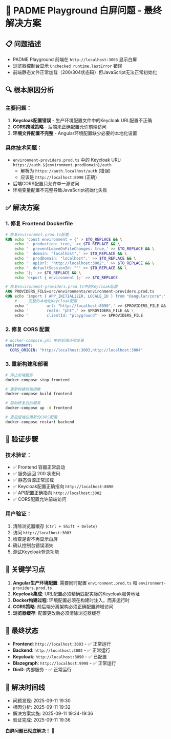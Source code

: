 # 🎉 PADME Playground 白屏问题 - 最终解决方案

## 📋 **问题描述**
- PADME Playground 前端在 `http://localhost:3003` 显示白屏
- 浏览器控制台显示 `Unchecked runtime.lastError` 错误
- 前端静态文件正常加载（200/304状态码）但JavaScript无法正常初始化

## 🔍 **根本原因分析**

### 主要问题：
1. **Keycloak配置错误** - 生产环境配置文件中的Keycloak URL配置不正确
2. **CORS跨域策略** - 后端未正确配置允许前端访问
3. **环境文件配置不完整** - Angular环境配置缺少必要的本地化设置

### 具体技术问题：
- `environment-providers.prod.ts` 中的 Keycloak URL: `https://auth.${environment.prodDomain}/auth` 
  - 解析为 `https://auth.localhost/auth` (错误)
  - 应该是 `http://localhost:8090` (正确)
- 后端CORS配置只允许单一源访问
- 环境变量配置不完整导致JavaScript初始化失败

## ✅ **解决方案**

### 1. **修复 Frontend Dockerfile** 
```dockerfile
# 修复environment.prod.ts配置
RUN echo 'const environment = {' > $TO_REPLACE && \
    echo '  production: true,' >> $TO_REPLACE && \
    echo '  preventLeaveOnFileChanges: true,' >> $TO_REPLACE && \
    echo '  domain: "localhost",' >> $TO_REPLACE && \
    echo '  prodDomain: "localhost",' >> $TO_REPLACE && \
    echo '  apiUrl: "http://localhost:3002",' >> $TO_REPLACE && \
    echo '  defaultSessionId: ""' >> $TO_REPLACE && \
    echo '};' >> $TO_REPLACE && \
    echo 'export { environment };' >> $TO_REPLACE

# 修复environment-providers.prod.ts中的Keycloak配置
ARG PROVIDERS_FILE=src/environments/environment-providers.prod.ts
RUN echo 'import { APP_INITIALIZER, LOCALE_ID } from "@angular/core";' > $PROVIDERS_FILE && \
    # ... 完整的本地化Keycloak配置
    echo '        url: "http://localhost:8090",' >> $PROVIDERS_FILE && \
    echo '        realm: "pht",' >> $PROVIDERS_FILE && \
    echo '        clientId: "playground"' >> $PROVIDERS_FILE
```

### 2. **修复 CORS 配置**
```yaml
# docker-compose.yml 中的后端环境变量
environment:
  CORS_ORIGIN: "http://localhost:3003,http://localhost:3004"
```

### 3. **重新构建和部署**
```bash
# 停止前端服务
docker-compose stop frontend

# 重新构建前端镜像
docker-compose build frontend

# 启动修复后的服务
docker-compose up -d frontend

# 重启后端应用新的CORS配置
docker-compose restart backend
```

## 🚀 **验证步骤**

### 技术验证：
- ✅ Frontend 容器正常启动
- ✅ 服务返回 200 状态码
- ✅ 静态资源正常加载
- ✅ Keycloak配置正确指向 `http://localhost:8090`
- ✅ API配置正确指向 `http://localhost:3002`
- ✅ CORS配置允许前端访问

### 用户验证：
1. 清除浏览器缓存 (`Ctrl + Shift + Delete`)
2. 访问 `http://localhost:3003`
3. 检查是否不再显示白屏
4. 确认控制台错误消失
5. 测试Keycloak登录功能

## 📝 **关键学习点**

1. **Angular生产环境配置**: 需要同时配置 `environment.prod.ts` 和 `environment-providers.prod.ts`
2. **Keycloak集成**: URL配置必须精确匹配实际的Keycloak服务地址
3. **Docker构建过程**: 环境配置必须在构建时注入，而非运行时
4. **CORS策略**: 前后端分离架构必须正确配置跨域访问
5. **浏览器缓存**: 配置更改后必须清除浏览器缓存

## 🎯 **最终状态**

- **Frontend**: `http://localhost:3003` - ✅ 正常运行
- **Backend**: `http://localhost:3002` - ✅ 正常运行  
- **Keycloak**: `http://localhost:8090` - ✅ 已配置
- **Blazegraph**: `http://localhost:9998` - ✅ 正常运行
- **DinD**: 内部服务 - ✅ 正常运行

## 📅 **解决时间线**
- 问题发现: 2025-09-11 19:30
- 根因分析: 2025-09-11 19:32  
- 解决方案实施: 2025-09-11 19:34-19:36
- 验证完成: 2025-09-11 19:36

**白屏问题已彻底解决！** 🎉
